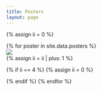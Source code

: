 ```yaml
---
title: Posters
layout: page
---
```


{% assign ii = 0 %}

<div class="row">
{% for poster in site.data.posters %}
<div class="col-sm-3">
  <div class="thumbnail">
  <a href="{{site.base_path}}{{poster.directory}}/{{poster.file-root}}.{{poster.file-type}}"><img class="img-responsive" src="{{site.base_path}}{{poster.directory}}/{{poster.file-root}}.{{poster.thumb-type}}"></a>
  </div>
</div>
{% assign ii = ii | plus: 1 %}

{% if ii == 4 %}
{% assign ii = 0 %}
</div>
<div class="row">
{% endif %}
{% endfor %}
</div>